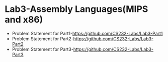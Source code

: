 # Lab3-Assembly Languages(MIPS and x86)
  - Problem Statement for Part1-https://github.com/CS232-Labs/Lab3-Part1
  - Problem Statement for Part2-https://github.com/CS232-Labs/Lab3-Part2
  - Problem Statement for Part3-https://github.com/CS232-Labs/Lab3-Part3
